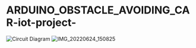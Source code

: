# ARDUINO_OBSTACLE_AVOIDING_CAR-iot-project-
![Circuit Diagram](https://github.com/Vishwasgowdam/ARDUINO_OBSTACLE_AVOIDING_CAR-iot-project-/assets/110159152/0d494586-8e4a-4496-999b-41d323411106)
![IMG_20220624_150825](https://github.com/Vishwasgowdam/ARDUINO_OBSTACLE_AVOIDING_CAR-iot-project-/assets/110159152/f0aa0415-64d0-41ef-80e9-1a6712751779)

